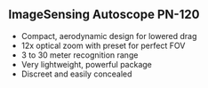 ##  ImageSensing Autoscope PN-120

* Compact, aerodynamic design for lowered drag
* 12x optical zoom with preset for perfect FOV
* 3 to 30 meter recognition range
* Very lightweight, powerful package
* Discreet and easily concealed